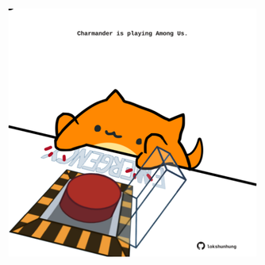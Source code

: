 <!-- built at 30/05/2025, 18:00:34 UTC -->
<p align="center">
  <img width="500" height="500" src="./ReadmeImage.svg">
</p>
